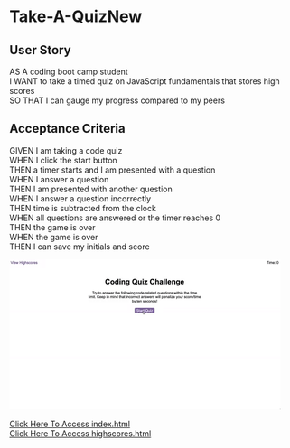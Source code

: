 # Take-A-QuizNew

## User Story

AS A coding boot camp student <br>
I WANT to take a timed quiz on JavaScript fundamentals that stores high scores <br>
SO THAT I can gauge my progress compared to my peers <br>

## Acceptance Criteria

GIVEN I am taking a code quiz <br>
WHEN I click the start button <br>
THEN a timer starts and I am presented with a question <br>
WHEN I answer a question <br>
THEN I am presented with another question <br>
WHEN I answer a question incorrectly <br>
THEN time is subtracted from the clock <br>
WHEN all questions are answered or the timer reaches 0 <br>
THEN the game is over <br>
WHEN the game is over <br>
THEN I can save my initials and score <br>


![](image/04-web-apis-homework-demo.gif) <br>

[Click Here To Access index.html](http://127.0.0.1:5500/index.html) <br>
[Click Here To Access highscores.html](http://127.0.0.1:5500/highscores.html)

